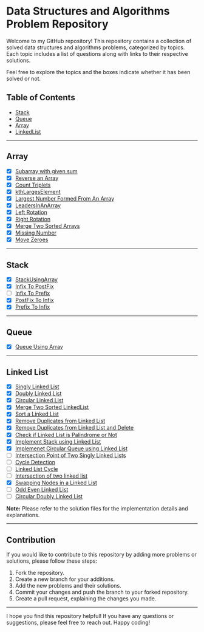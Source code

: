 # Data Structures and Algorithms Problem Repository

Welcome to my GitHub repository! This repository contains a collection of solved data structures and algorithms problems, categorized by topics. Each topic includes a list of questions along with links to their respective solutions. 

Feel free to explore the topics and the boxes indicate whether it has been solved or not.

## Table of Contents

- [Stack](#stack)
- [Queue](#queue)
- [Array](#array)
- [LinkedList](#linkedlist)

---

## Array

- [x] [Subarray with given sum](https://github.com/dhruvkaravadiya/data-structures-implemented/blob/main/Array/subArrayWithGivenSum.java)
- [x] [Reverse an Array](https://github.com/dhruvkaravadiya/data-structures-implemented/blob/main/Array/arrayReverse.java)
- [x] [Count Triplets](https://github.com/dhruvkaravadiya/data-structures-implemented/blob/main/Array/countTriplets.java)
- [x] [kthLargesElement](https://github.com/dhruvkaravadiya/data-structures-implemented/blob/main/Array/kthLargestElement.java)
- [x] [Largest Number Formed From An Array](https://github.com/dhruvkaravadiya/data-structures-implemented/blob/main/Array/largestNumberFormedFromAnArray.java)
- [x] [LeadersInAnArray](https://github.com/dhruvkaravadiya/data-structures-implemented/blob/main/Array/LeadersInAnArray.java)
- [x] [Left Rotation](https://github.com/dhruvkaravadiya/data-structures-implemented/blob/main/Array/leftRotation.java)
- [x] [Right Rotation](https://github.com/dhruvkaravadiya/data-structures-implemented/blob/main/Array/rightRotation.java)
- [x] [Merge Two Sorted Arrays](https://github.com/dhruvkaravadiya/data-structures-implemented/blob/main/Array/mergeTwoSortedArrays.java)
- [x] [Missing Number](https://github.com/dhruvkaravadiya/data-structures-implemented/blob/main/Array/missingNumber.java)
- [x] [Move Zeroes](https://github.com/dhruvkaravadiya/data-structures-implemented/blob/main/Array/moveZeros.java)

---

## Stack

- [x] [StackUsingArray](https://github.com/dhruvkaravadiya/data-structures-implemented/blob/main/Stack/StackUsingArray.java)
- [x] [Infix To PostFix](https://github.com/dhruvkaravadiya/data-structures-implemented/blob/main/Stack/InfixToPostFix.java)
- [ ] [Infix To Prefix](https://github.com/dhruvkaravadiya/data-structures-implemented/blob/main/Stack/InfxToPrefix.java)
- [x] [PostFix To Infix](https://github.com/dhruvkaravadiya/data-structures-implemented/blob/main/Stack/PostfixToInfix.java)
- [x] [Prefix To Infix](https://github.com/dhruvkaravadiya/data-structures-implemented/blob/main/Stack/PrefixToInfix.java)

---

## Queue

- [x] [Queue Using Array](https://github.com/dhruvkaravadiya/data-structures-implemented/blob/main/Queue/queueUsingArray.java)

---

## Linked List

- [x] [Singly Linked List](https://github.com/dhruvkaravadiya/data-structures-implemented/blob/main/LinkedList/Implementations/singlyLinkedList.java)
- [x] [Doubly Linked List](https://github.com/dhruvkaravadiya/data-structures-implemented/blob/main/LinkedList/Implementations/doublyLinkedList.java)
- [x] [Circular Linked List](https://github.com/dhruvkaravadiya/data-structures-implemented/blob/main/LinkedList/Implementations/circularLinkedList.java)
- [x] [Merge Two Sorted LinkedList](https://github.com/dhruvkaravadiya/data-structures-implemented/blob/main/LinkedList/Implementations/mergeTwoSortedLinkedList.java)
- [x] [Sort a Linked List](https://github.com/dhruvkaravadiya/data-structures-implemented/blob/main/LinkedList/Implementations/sortLinkedList.java)
- [x] [Remove Duplicates from Linked List](https://github.com/dhruvkaravadiya/data-structures-implemented/blob/main/LinkedList/Implementations/removeDuplicates.java)
- [x] [Remove Duplicates from Linked List and Delete](https://github.com/dhruvkaravadiya/data-structures-implemented/blob/main/LinkedList/Implementations/removeDuplicatesAndDelete.java)
- [x] [Check if Linked List is Palindrome or Not](https://github.com/dhruvkaravadiya/data-structures-implemented/blob/main/LinkedList/Implementations/palindromeLinkedListOrNot.java)
- [x] [Implement Stack using Linked List](https://github.com/dhruvkaravadiya/data-structures-implemented/blob/main/LinkedList/Implementations/implementStackUsingLinkedList.java)
- [x] [Implemenet Circular Queue using Linked List](https://github.com/dhruvkaravadiya/data-structures-implemented/blob/main/LinkedList/Implementations/circuarQueueUsingLinkedList.java)
- [ ] [Intersection Point of Two Singly Linked Lists]()
- [ ] [Cycle Detection]()
- [ ] [Linked List Cycle]()
- [ ] [Intersection of two linked list]()
- [x] [Swapping Nodes in a Linked List](https://github.com/dhruvkaravadiya/data-structures-implemented/blob/main/LinkedList/Implementations/swappingNodesOfALinkedList.java)
- [ ] [Odd Even Linked List]()
- [ ] [Circular Doubly Linked List]()

**Note:** Please refer to the solution files for the implementation details and explanations.

---

## Contribution

If you would like to contribute to this repository by adding more problems or solutions, please follow these steps:

1. Fork the repository.
2. Create a new branch for your additions.
3. Add the new problems and their solutions.
4. Commit your changes and push the branch to your forked repository.
5. Create a pull request, explaining the changes you made.

---

I hope you find this repository helpful! If you have any questions or suggestions, please feel free to reach out. Happy coding!

